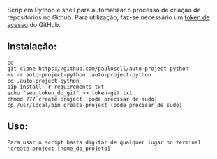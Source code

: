 Scrip em Python e shell para automatizar o processo de criação de repositórios no Github. Para utilização, faz-se necessário um [token de acesso](https://docs.github.com/pt/free-pro-team@latest/github/authenticating-to-github/creating-a-personal-access-token) do GitHub.

## Instalação:

```
cd
git clone https://github.com/paulosell/auto-project-python
mv -r auto-project-python .auto-project-python
cd .auto-project-python
pip install -r requirements.txt
echo "seu_token_do_git" >> token-git.txt
chmod 777 create-project (pode precisar de sudo)
cp /usr/local/bin create-project (pode precisar de sudo)
```

## Uso:

```
Para usar o script basta digitar de qualquer lugar no terminal 'create-project [nome_do_projeto]'
```


